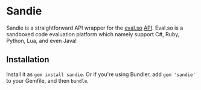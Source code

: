 # Sandie
Sandie is a straightforward API wrapper for the [eval.so](http://eval.so/) [API](http://eval.so/api). Eval.so is a sandboxed code evaluation platform which namely support C#, Ruby, Python, Lua, and even Java!

## Installation
Install it as `gem install sandie`. Or if you're using Bundler, add `gem 'sandie'` to your Gemfile, and then `bundle`.

